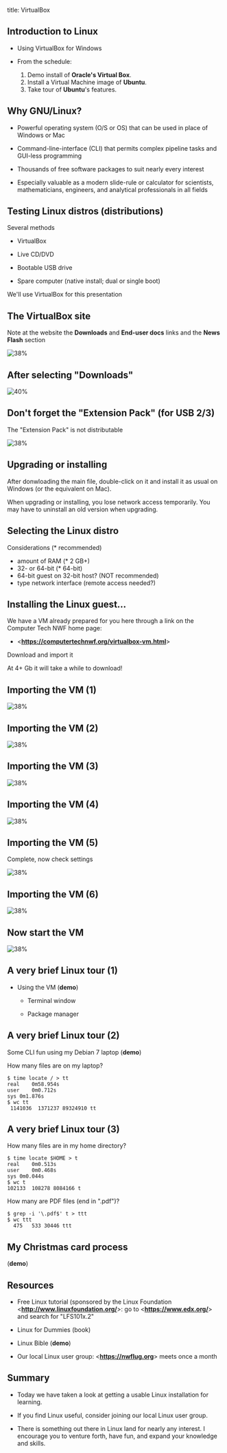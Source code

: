 title: VirtualBox   
<!-- insert-file headers.md -->

## Introduction to Linux

- Using VirtualBox for Windows

- From the schedule:

    1. Demo install of **Oracle's Virtual Box**.
    2. Install a Virtual Machine image of **Ubuntu**.
    3. Take tour of **Ubuntu**'s features.

<!-- insert-file background.md -->

<!-- insert-file common-1.md -->

## Why GNU/Linux?

- Powerful operating system (O/S or OS) that can be used in place of
  Windows or Mac

- Command-line-interface (CLI) that permits complex pipeline tasks and
  GUI-less programming

- Thousands of free software packages to suit nearly every interest

- Especially valuable as a modern slide-rule or calculator for
  scientists, mathematicians, engineers, and analytical professionals
  in all fields

## Testing Linux distros (distributions)

Several methods

- VirtualBox

- Live CD/DVD

- Bootable USB drive

- Spare computer (native install; dual or single boot)

We'll use VirtualBox for this presentation

## The VirtualBox site

Note at the website the __Downloads__ and __End-user docs__ links and the __News Flash__ section

![38%](./pics/vbox-site.png)

## After selecting "Downloads"

![40%](./pics/vbox-dloads.png)

## Don't forget the "Extension Pack" (for USB 2/3)

The "Extension Pack" is not distributable

![38%](./pics/vbox-dloads-2.png)

## Upgrading or installing

After donwloading the main file, double-click on it and install it as
usual on Windows (or the equivalent on Mac).

When upgrading or installing, you lose network access temporarily.
You may have to uninstall an old version when upgrading.

## Selecting the Linux distro

Considerations (* recommended)

- amount of RAM (* 2 GB+)
- 32- or 64-bit (* 64-bit)
- 64-bit guest on 32-bit host? (NOT recommended)
- type network interface (remote access needed?)

## Installing the Linux guest...

We have a VM already prepared for you here through a link on the Computer Tech NWF home page:

- <**<https://computertechnwf.org/virtualbox-vm.html>**>

Download and import it

At 4+ Gb it will take a while to download!

## Importing the VM (1)

![38%](./pics/vbox-import-vm-1.png)

## Importing the VM (2)

![38%](./pics/vbox-import-vm-2.png)

## Importing the VM (3)

![38%](./pics/vbox-import-vm-file-selected.png)

## Importing the VM (4)

![38%](./pics/vbox-import-vm-progress.png)

## Importing the VM (5)

Complete, now check settings

![38%](./pics/vm-uploaded-ready)

## Importing the VM (6)

![38%](./pics/vm-import-vm-settings.png)

## Now start the VM

![38%](./pics/vm-start.png)

## A very brief Linux tour (1)

- Using the VM (**demo**)

    - Terminal window

    - Package manager

##  A very brief Linux tour (2)

Some CLI fun using my Debian 7 laptop (**demo**)

How many files are on my laptop?

~~~
$ time locate / > tt
real	0m58.954s
user	0m0.712s
sys	0m1.876s
$ wc tt
 1141036  1371237 89324910 tt
~~~

##  A very brief Linux tour (3)

How many files are in my home directory?

~~~
$ time locate $HOME > t
real	0m0.513s
user	0m0.468s
sys	0m0.044s
$ wc t
102133  108278 8084166 t
~~~

How many are PDF files (end in ".pdf")?

~~~
$ grep -i '\.pdf$' t > ttt
$ wc ttt
  475   533 30446 ttt
~~~

## My Christmas card process

(**demo**)

## Resources

- Free Linux tutorial (sponsored by the Linux Foundation
<**<http://www.linuxfoundation.org/>**>: go to
<**<https://www.edx.org/>**> and search for "LFS101x.2"

- Linux for Dummies (book)

- Linux Bible (**demo**)

- Our local Linux user group: <**<https://nwflug.org>**> meets once a month

## Summary

- Today we have taken a look at getting a usable Linux installation
  for learning.

- If you find Linux useful, consider joining our local Linux user group.

- There is something out there in Linux land for nearly any interest.
  I encourage you to venture forth, have fun, and expand your
  knowledge and skills.

<!-- insert-file closer-help.md -->
